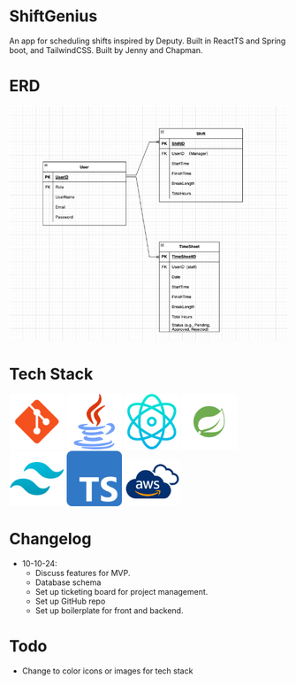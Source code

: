 # ShiftGenius

An app for scheduling shifts inspired by Deputy.
Built in ReactTS and Spring boot, and TailwindCSS.
Built by Jenny and Chapman.

# ERD

![image](frontend/public/erd/erd.jpg)

# Tech Stack

<!-- ![image](./assets/stack.png) -->

 <img src="/frontend/public/tech/git.png" alt="Git" width="100">

 <img src="/frontend/public/tech/java.png" alt="Java" width="100">

 <img src="/frontend/public/tech/react.png" alt="React" width="100">

 <img src="/frontend/public/tech/spring.png" alt="Spring" width="100">

 <img src="/frontend/public/tech/tailwind-css.png" alt="Tailwind CSS" width="100">

 <img src="/frontend/public/tech/typescript.png" alt="TypeScript" width="100">

 <img src="/frontend/public/tech/aws.png" alt="AWS" width="100">

# Changelog

- 10-10-24:
  - Discuss features for MVP.
  - Database schema
  - Set up ticketing board for project management.
  - Set up GitHub repo
  - Set up boilerplate for front and backend.

# Todo

- Change to color icons or images for tech stack
